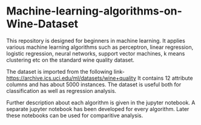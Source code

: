 # Machine-learning-algorithms-on-Wine-Dataset
This repository is designed for beginners in machine learning. It applies various machine learning algorithms such as perceptron, linear regression, logistic regression, neural networks, support vector machines, k means clustering etc on the standard wine quality dataset.


The dataset is imported from the following link- https://archive.ics.uci.edu/ml/datasets/wine+quality
It contains 12 attribute columns and has about 5000 instances. The dataset is useful both for classification as well as regression analysis.


Further description about each algorithm is given in the jupyter notebook. A separate jupyter notebook has been developed for every algorithm. Later these notebooks can be used for comparitive analysis. 
